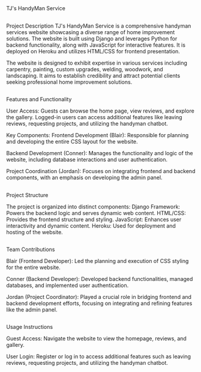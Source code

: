 ##
TJ's HandyMan Service
##
Project Description
TJ's HandyMan Service is a comprehensive handyman services website showcasing a diverse range of home improvement solutions. The website is built using Django and leverages Python for backend functionality, along with JavaScript for interactive features. It is deployed on Heroku and utilizes HTML/CSS for frontend presentation.

The website is designed to exhibit expertise in various services including carpentry, painting, custom upgrades, welding, woodwork, and landscaping. It aims to establish credibility and attract potential clients seeking professional home improvement solutions.
##
Features and Functionality

User Access:
Guests can browse the home page, view reviews, and explore the gallery.
Logged-in users can access additional features like leaving reviews, requesting projects, and utilizing the handyman chatbot.

Key Components:
Frontend Development (Blair):
Responsible for planning and developing the entire CSS layout for the website.

Backend Development (Conner):
Manages the functionality and logic of the website, including database interactions and user authentication.

Project Coordination (Jordan):
Focuses on integrating frontend and backend components, with an emphasis on developing the admin panel.
##
Project Structure

The project is organized into distinct components:
Django Framework: Powers the backend logic and serves dynamic web content.
HTML/CSS: Provides the frontend structure and styling.
JavaScript: Enhances user interactivity and dynamic content.
Heroku: Used for deployment and hosting of the website.
##
Team Contributions

Blair (Frontend Developer):
Led the planning and execution of CSS styling for the entire website.

Conner (Backend Developer):
Developed backend functionalities, managed databases, and implemented user authentication.

Jordan (Project Coordinator):
Played a crucial role in bridging frontend and backend development efforts, focusing on integrating and refining features like the admin panel.
##
Usage Instructions

Guest Access:
Navigate the website to view the homepage, reviews, and gallery.

User Login:
Register or log in to access additional features such as leaving reviews, requesting projects, and utilizing the handyman chatbot.
